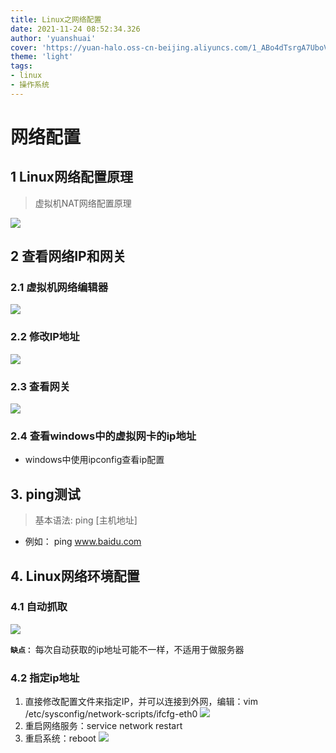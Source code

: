 ```yaml
---
title: Linux之网络配置
date: 2021-11-24 08:52:34.326
author: 'yuanshuai'
cover: 'https://yuan-halo.oss-cn-beijing.aliyuncs.com/1_ABo4dTsrgA7UboVI7c6yIA.jpeg'
theme: 'light'
tags: 
- linux
- 操作系统
---
```


# 网络配置

## 1 Linux网络配置原理

> 虚拟机NAT网络配置原理

![](https://hexobbblog.oss-cn-beijing.aliyuncs.com/images/linux/3.9%E8%99%9A%E6%8B%9F%E6%9C%BANAT%E7%BD%91%E7%BB%9C%E9%85%8D%E7%BD%AE%E5%8E%9F%E7%90%86.jpg)

## 2 查看网络IP和网关

### 2.1 虚拟机网络编辑器

![](https://hexobbblog.oss-cn-beijing.aliyuncs.com/images/linux/3.9%E8%99%9A%E6%8B%9F%E6%9C%BA%E7%BD%91%E7%BB%9C%E7%BC%96%E8%BE%91%E5%99%A8.jpg)

### 2.2 修改IP地址

![](https://hexobbblog.oss-cn-beijing.aliyuncs.com/images/linux/3.9%E4%BF%AE%E6%94%B9IP%E5%9C%B0%E5%9D%80.jpg)

### 2.3 查看网关

![](https://hexobbblog.oss-cn-beijing.aliyuncs.com/images/linux/3.9%E6%9F%A5%E7%9C%8B%E7%BD%91%E5%85%B3.jpg)

### 2.4 查看windows中的虚拟网卡的ip地址

* windows中使用ipconfig查看ip配置

## 3. ping测试

> 基本语法: ping [主机地址]

* 例如： ping www.baidu.com

## 4. Linux网络环境配置

### 4.1 自动抓取

![](https://hexobbblog.oss-cn-beijing.aliyuncs.com/images/linux/3.9%E8%87%AA%E5%8A%A8%E6%8A%93%E5%8F%96.jpg)

**`缺点：`** 每次自动获取的ip地址可能不一样，不适用于做服务器

### 4.2 指定ip地址

1. 直接修改配置文件来指定IP，并可以连接到外网，编辑：vim /etc/sysconfig/network-scripts/ifcfg-eth0
    ![](https://hexobbblog.oss-cn-beijing.aliyuncs.com/images/linux/3.9%E6%8C%87%E5%AE%9Aip%E5%9C%B0%E5%9D%80.jpg)
2. 重启网络服务：service network restart
3. 重启系统：reboot
![](https://hexobbblog.oss-cn-beijing.aliyuncs.com/images/linux/3.9ifcfg-eth0%E8%AF%B4%E6%98%8E.jpg)
